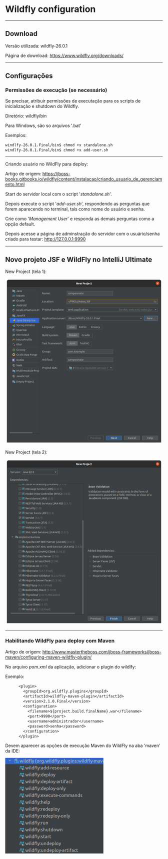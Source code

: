 # Wildfly configuration

---

## Download

Versão utilizada: wildfly-26.0.1

Página de download: https://www.wildfly.org/downloads/

---

## Configurações

### Permissões de execução (se necessário)

Se precisar, atribuir permissões de executação para os scripts de inicialização e shutdown do Wildfly.

Diretório: wildfly/bin

Para Windows, são so arquivos '.bat'

Exemplos: 

```
windlfy-26.0.1.Final/bin$ chmod +x standalone.sh
windlfy-26.0.1.Final/bin$ chmod +x add-user.sh 
```

---

Criando usuário no WildFly para deploy:

Artigo de origem: https://jboss-books.gitbooks.io/wildfly/content/instalacao/criando_usuario_de_gerenciamento.html

Start do servidor local com o script '_standalone.sh_'.

Depois execute o script '_add-user.sh_', respondendo as perguntas que forem aparecendo no terminal, tais como nome do usuário e senha.

Crie como '_Management User_' e responda as demais perguntas como a opção default.

Depois acesse a página de adminstração do servidor com o usuário/senha criado para testar: http://127.0.0.1:9990

---

## Novo projeto JSF e WildFly no IntelliJ Ultimate

New Project (tela 1):

![alt text](images/intellij_jsf_new_project.png "IntelliJ New Project 1")

New Project (tela 2):

![alt text](images/intellij_jsf_new_project2.png "IntelliJ New Project 2")

---

### Habilitando WildFly para deploy com Maven 

Artigo de origem: http://www.mastertheboss.com/jboss-frameworks/jboss-maven/configuring-maven-wildfly-plugin/

No arquivo _pom.xml_ da aplicação, adicionar o plugin do wildlfy:

Exemplo:

```
      <plugin>
        <groupId>org.wildfly.plugins</groupId>
        <artifactId>wildfly-maven-plugin</artifactId>
        <version>2.1.0.Final</version>
        <configuration>
          <filename>${project.build.finalName}.war</filename>
          <port>9990</port>
          <username>administrador</username>
          <password>senha</password>
        </configuration>
      </plugin>
```

Devem aparecer as opções de execução Maven do WildFly na aba 'maven' da IDE:

![alt text](images/wildfly-maven-launchers.png "Wildfly Maven launchers")
